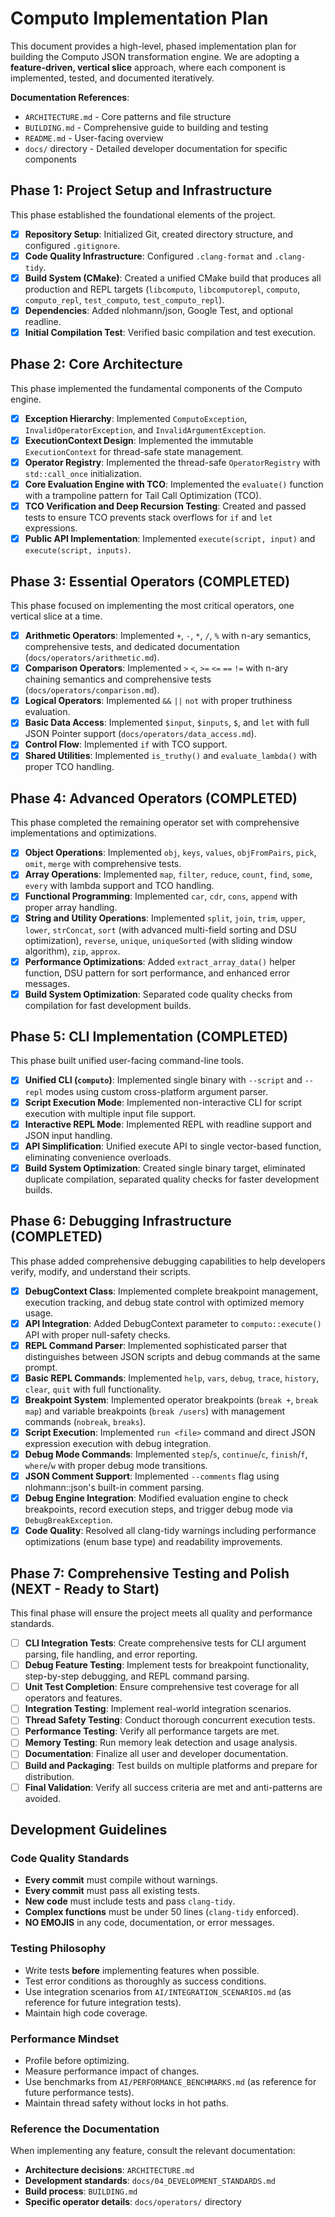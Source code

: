 # Computo Implementation Plan

This document provides a high-level, phased implementation plan for building the Computo JSON transformation engine. We are adopting a **feature-driven, vertical slice** approach, where each component is implemented, tested, and documented iteratively.

**Documentation References**: 
- `ARCHITECTURE.md` - Core patterns and file structure
- `BUILDING.md` - Comprehensive guide to building and testing
- `README.md` - User-facing overview
- `docs/` directory - Detailed developer documentation for specific components

## Phase 1: Project Setup and Infrastructure

This phase established the foundational elements of the project.

- [x] **Repository Setup**: Initialized Git, created directory structure, and configured `.gitignore`.
- [x] **Code Quality Infrastructure**: Configured `.clang-format` and `.clang-tidy`.
- [x] **Build System (CMake)**: Created a unified CMake build that produces all production and REPL targets (`libcomputo`, `libcomputorepl`, `computo`, `computo_repl`, `test_computo`, `test_computo_repl`).
- [x] **Dependencies**: Added nlohmann/json, Google Test, and optional readline.
- [x] **Initial Compilation Test**: Verified basic compilation and test execution.

## Phase 2: Core Architecture

This phase implemented the fundamental components of the Computo engine.

- [x] **Exception Hierarchy**: Implemented `ComputoException`, `InvalidOperatorException`, and `InvalidArgumentException`.
- [x] **ExecutionContext Design**: Implemented the immutable `ExecutionContext` for thread-safe state management.
- [x] **Operator Registry**: Implemented the thread-safe `OperatorRegistry` with `std::call_once` initialization.
- [x] **Core Evaluation Engine with TCO**: Implemented the `evaluate()` function with a trampoline pattern for Tail Call Optimization (TCO).
- [x] **TCO Verification and Deep Recursion Testing**: Created and passed tests to ensure TCO prevents stack overflows for `if` and `let` expressions.
- [x] **Public API Implementation**: Implemented `execute(script, input)` and `execute(script, inputs)`.

## Phase 3: Essential Operators (COMPLETED)

This phase focused on implementing the most critical operators, one vertical slice at a time.

- [x] **Arithmetic Operators**: Implemented `+`, `-`, `*`, `/`, `%` with n-ary semantics, comprehensive tests, and dedicated documentation (`docs/operators/arithmetic.md`).
- [x] **Comparison Operators**: Implemented `>` `<`, `>=` `<=` `==` `!=` with n-ary chaining semantics and comprehensive tests (`docs/operators/comparison.md`).
- [x] **Logical Operators**: Implemented `&&` `||` `not` with proper truthiness evaluation.
- [x] **Basic Data Access**: Implemented `$input`, `$inputs`, `$`, and `let` with full JSON Pointer support (`docs/operators/data_access.md`).
- [x] **Control Flow**: Implemented `if` with TCO support.
- [x] **Shared Utilities**: Implemented `is_truthy()` and `evaluate_lambda()` with proper TCO handling.

## Phase 4: Advanced Operators (COMPLETED)

This phase completed the remaining operator set with comprehensive implementations and optimizations.

- [x] **Object Operations**: Implemented `obj`, `keys`, `values`, `objFromPairs`, `pick`, `omit`, `merge` with comprehensive tests.
- [x] **Array Operations**: Implemented `map`, `filter`, `reduce`, `count`, `find`, `some`, `every` with lambda support and TCO handling.
- [x] **Functional Programming**: Implemented `car`, `cdr`, `cons`, `append` with proper array handling.
- [x] **String and Utility Operations**: Implemented `split`, `join`, `trim`, `upper`, `lower`, `strConcat`, `sort` (with advanced multi-field sorting and DSU optimization), `reverse`, `unique`, `uniqueSorted` (with sliding window algorithm), `zip`, `approx`.
- [x] **Performance Optimizations**: Added `extract_array_data()` helper function, DSU pattern for sort performance, and enhanced error messages.
- [x] **Build System Optimization**: Separated code quality checks from compilation for fast development builds.

## Phase 5: CLI Implementation (COMPLETED)

This phase built unified user-facing command-line tools.

- [x] **Unified CLI (`computo`)**: Implemented single binary with `--script` and `--repl` modes using custom cross-platform argument parser.
- [x] **Script Execution Mode**: Implemented non-interactive CLI for script execution with multiple input file support.
- [x] **Interactive REPL Mode**: Implemented REPL with readline support and JSON input handling.
- [x] **API Simplification**: Unified execute API to single vector-based function, eliminating convenience overloads.
- [x] **Build System Optimization**: Created single binary target, eliminated duplicate compilation, separated quality checks for faster development builds.

## Phase 6: Debugging Infrastructure (COMPLETED)

This phase added comprehensive debugging capabilities to help developers verify, modify, and understand their scripts.

- [x] **DebugContext Class**: Implemented complete breakpoint management, execution tracking, and debug state control with optimized memory usage.
- [x] **API Integration**: Added DebugContext parameter to `computo::execute()` API with proper null-safety checks.
- [x] **REPL Command Parser**: Implemented sophisticated parser that distinguishes between JSON scripts and debug commands at the same prompt.
- [x] **Basic REPL Commands**: Implemented `help`, `vars`, `debug`, `trace`, `history`, `clear`, `quit` with full functionality.
- [x] **Breakpoint System**: Implemented operator breakpoints (`break +`, `break map`) and variable breakpoints (`break /users`) with management commands (`nobreak`, `breaks`).
- [x] **Script Execution**: Implemented `run <file>` command and direct JSON expression execution with debug integration.
- [x] **Debug Mode Commands**: Implemented `step`/`s`, `continue`/`c`, `finish`/`f`, `where`/`w` with proper debug mode transitions.
- [x] **JSON Comment Support**: Implemented `--comments` flag using nlohmann::json's built-in comment parsing.
- [x] **Debug Engine Integration**: Modified evaluation engine to check breakpoints, record execution steps, and trigger debug mode via `DebugBreakException`.
- [x] **Code Quality**: Resolved all clang-tidy warnings including performance optimizations (enum base type) and readability improvements.

## Phase 7: Comprehensive Testing and Polish (NEXT - Ready to Start)

This final phase will ensure the project meets all quality and performance standards.

- [ ] **CLI Integration Tests**: Create comprehensive tests for CLI argument parsing, file handling, and error reporting.
- [ ] **Debug Feature Testing**: Implement tests for breakpoint functionality, step-by-step debugging, and REPL command parsing.
- [ ] **Unit Test Completion**: Ensure comprehensive test coverage for all operators and features.
- [ ] **Integration Testing**: Implement real-world integration scenarios.
- [ ] **Thread Safety Testing**: Conduct thorough concurrent execution tests.
- [ ] **Performance Testing**: Verify all performance targets are met.
- [ ] **Memory Testing**: Run memory leak detection and usage analysis.
- [ ] **Documentation**: Finalize all user and developer documentation.
- [ ] **Build and Packaging**: Test builds on multiple platforms and prepare for distribution.
- [ ] **Final Validation**: Verify all success criteria are met and anti-patterns are avoided.

## Development Guidelines

### Code Quality Standards
- **Every commit** must compile without warnings.
- **Every commit** must pass all existing tests.
- **New code** must include tests and pass `clang-tidy`.
- **Complex functions** must be under 50 lines (`clang-tidy` enforced).
- **NO EMOJIS** in any code, documentation, or error messages.

### Testing Philosophy
- Write tests **before** implementing features when possible.
- Test error conditions as thoroughly as success conditions.
- Use integration scenarios from `AI/INTEGRATION_SCENARIOS.md` (as reference for future integration tests).
- Maintain high code coverage.

### Performance Mindset
- Profile before optimizing.
- Measure performance impact of changes.
- Use benchmarks from `AI/PERFORMANCE_BENCHMARKS.md` (as reference for future performance tests).
- Maintain thread safety without locks in hot paths.

### Reference the Documentation
When implementing any feature, consult the relevant documentation:
- **Architecture decisions**: `ARCHITECTURE.md`
- **Development standards**: `docs/04_DEVELOPMENT_STANDARDS.md`
- **Build process**: `BUILDING.md`
- **Specific operator details**: `docs/operators/` directory
